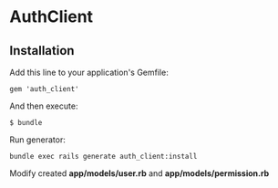 # AuthClient

## Installation

Add this line to your application's Gemfile:

    gem 'auth_client'

And then execute:

    $ bundle
    
Run generator:

    bundle exec rails generate auth_client:install

Modify created **app/models/user.rb** and **app/models/permission.rb** 
